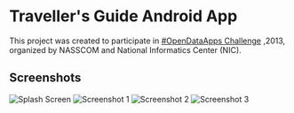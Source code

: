 # Traveller's Guide Android App

This project was created to participate in [#OpenDataApps Challenge](https://data.gov.in/event/opendataapps-challenge) ,2013, organized by NASSCOM and National Informatics Center (NIC).

## Screenshots

![Splash Screen](http://i66.tinypic.com/156zmkx.png)
![Screenshot 1](http://i68.tinypic.com/4uea10.png)
![Screenshot 2](http://i66.tinypic.com/69kebl.png)
![Screenshot 3](http://i66.tinypic.com/2r4udrq.png)


